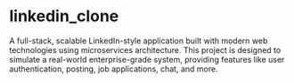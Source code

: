 # linkedin_clone
A full-stack, scalable LinkedIn-style application built with modern web technologies using microservices architecture. This project is designed to simulate a real-world enterprise-grade system, providing features like user authentication, posting, job applications, chat, and more.
